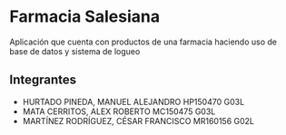 # Farmacia Salesiana 
Aplicación que cuenta con productos de una farmacia haciendo uso de base de datos y sistema de logueo

## Integrantes 
* HURTADO PINEDA, MANUEL ALEJANDRO    	HP150470        G03L
* MATA CERRITOS, ALEX ROBERTO           MC150475        G03L
* MARTÍNEZ RODRÍGUEZ, CÉSAR FRANCISCO 	MR160156 	G02L

